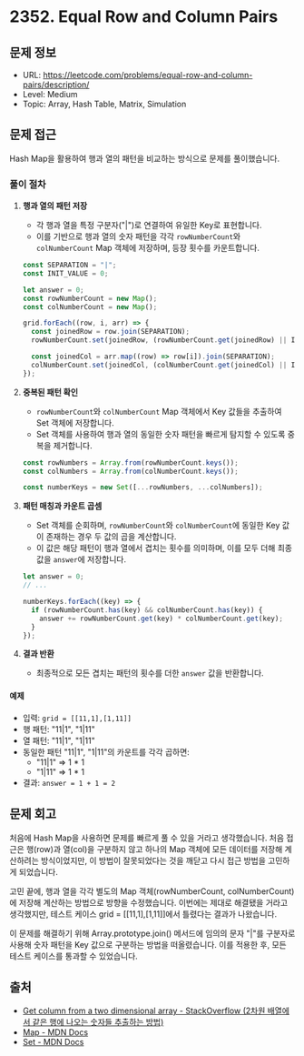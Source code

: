 # 2352. Equal Row and Column Pairs

## 문제 정보

- URL: https://leetcode.com/problems/equal-row-and-column-pairs/description/
- Level: Medium
- Topic: Array, Hash Table, Matrix, Simulation

## 문제 접근

Hash Map을 활용하여 행과 열의 패턴을 비교하는 방식으로 문제를 풀이했습니다.

### 풀이 절차

1. **행과 열의 패턴 저장**

   - 각 행과 열을 특정 구분자("|")로 연결하여 유일한 Key로 표현합니다.
   - 이를 기반으로 행과 열의 숫자 패턴을 각각 `rowNumberCount`와 `colNumberCount` Map 객체에 저장하며, 등장 횟수를 카운트합니다.

   ```javascript
   const SEPARATION = "|";
   const INIT_VALUE = 0;

   let answer = 0;
   const rowNumberCount = new Map();
   const colNumberCount = new Map();

   grid.forEach((row, i, arr) => {
     const joinedRow = row.join(SEPARATION);
     rowNumberCount.set(joinedRow, (rowNumberCount.get(joinedRow) || INIT_VALUE) + 1);

     const joinedCol = arr.map((row) => row[i]).join(SEPARATION);
     colNumberCount.set(joinedCol, (colNumberCount.get(joinedCol) || INIT_VALUE) + 1);
   });
   ```

2. **중복된 패턴 확인**

   - `rowNumberCount`와 `colNumberCount` Map 객체에서 Key 값들을 추출하여 Set 객체에 저장합니다.
   - Set 객체를 사용하여 행과 열의 동일한 숫자 패턴을 빠르게 탐지할 수 있도록 중복을 제거합니다.

   ```javascript
   const rowNumbers = Array.from(rowNumberCount.keys());
   const colNumbers = Array.from(colNumberCount.keys());

   const numberKeys = new Set([...rowNumbers, ...colNumbers]);
   ```

3. **패턴 매칭과 카운트 곱셈**

   - Set 객체를 순회하며, `rowNumberCount`와 `colNumberCount`에 동일한 Key 값이 존재하는 경우 두 값의 곱을 계산합니다.
   - 이 값은 해당 패턴이 행과 열에서 겹치는 횟수를 의미하며, 이를 모두 더해 최종 값을 `answer`에 저장합니다.

   ```javascript
   let answer = 0;
   // ...

   numberKeys.forEach((key) => {
     if (rowNumberCount.has(key) && colNumberCount.has(key)) {
       answer += rowNumberCount.get(key) * colNumberCount.get(key);
     }
   });
   ```

4. **결과 반환**
   - 최종적으로 모든 겹치는 패턴의 횟수를 더한 `answer` 값을 반환합니다.

#### 예제

- 입력: `grid = [[11,1],[1,11]]`
- 행 패턴: "11|1", "1|11"
- 열 패턴: "11|1", "1|11"
- 동일한 패턴 "11|1", "1|11"의 카운트를 각각 곱하면:
  - "11|1" => 1 \* 1
  - "1|11" => 1 \* 1
- 결과: `answer = 1 + 1 = 2`

## 문제 회고

처음에 Hash Map을 사용하면 문제를 빠르게 풀 수 있을 거라고 생각했습니다. 처음 접근은 행(row)과 열(col)을 구분하지 않고 하나의 Map 객체에 모든 데이터를 저장해 계산하려는 방식이었지만, 이 방법이 잘못되었다는 것을 깨닫고 다시 접근 방법을 고민하게 되었습니다.

고민 끝에, 행과 열을 각각 별도의 Map 객체(rowNumberCount, colNumberCount)에 저장해 계산하는 방법으로 방향을 수정했습니다. 이번에는 제대로 해결됐을 거라고 생각했지만, 테스트 케이스 grid = [[11,1],[1,11]]에서 틀렸다는 결과가 나왔습니다.

이 문제를 해결하기 위해 Array.prototype.join() 메서드에 임의의 문자 "|"를 구분자로 사용해 숫자 패턴을 Key 값으로 구분하는 방법을 떠올렸습니다. 이를 적용한 후, 모든 테스트 케이스를 통과할 수 있었습니다.

## 출처

- [Get column from a two dimensional array - StackOverflow (2차원 배열에서 같은 행에 나오는 숫자들 추출하는 방법)](https://stackoverflow.com/questions/7848004/get-column-from-a-two-dimensional-array)
- [Map - MDN Docs](https://developer.mozilla.org/ko/docs/Web/JavaScript/Reference/Global_Objects/Map)
- [Set - MDN Docs](https://developer.mozilla.org/ko/docs/Web/JavaScript/Reference/Global_Objects/Set)
